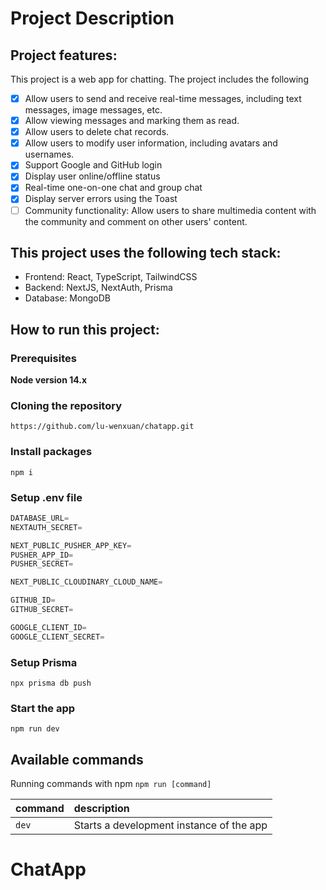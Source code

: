 # Project Description

##  Project features:
This project is a web app for chatting. The project includes the following

- [x] Allow users to send and receive real-time messages, including text messages, image messages, etc.
- [x] Allow viewing messages and marking them as read.
- [x] Allow users to delete chat records.
- [x] Allow users to modify user information, including avatars and usernames.
- [x] Support Google and GitHub login
- [x] Display user online/offline status
- [x] Real-time one-on-one chat and group chat
- [x] Display server errors using the Toast
- [ ] Community functionality: Allow users to share multimedia content with the community and comment on other users' content.

## This project uses the following tech stack:
- Frontend: React, TypeScript, TailwindCSS
- Backend: NextJS, NextAuth, Prisma
- Database: MongoDB

## How to run this project:
### Prerequisites

**Node version 14.x**

### Cloning the repository

```shell
https://github.com/lu-wenxuan/chatapp.git
```

### Install packages

```shell
npm i
```

### Setup .env file


```js
DATABASE_URL=
NEXTAUTH_SECRET=

NEXT_PUBLIC_PUSHER_APP_KEY=
PUSHER_APP_ID=
PUSHER_SECRET=

NEXT_PUBLIC_CLOUDINARY_CLOUD_NAME=

GITHUB_ID=
GITHUB_SECRET=

GOOGLE_CLIENT_ID=
GOOGLE_CLIENT_SECRET=
```

### Setup Prisma

```shell
npx prisma db push

```

### Start the app

```shell
npm run dev
```

## Available commands

Running commands with npm `npm run [command]`

| command         | description                              |
| :-------------- | :--------------------------------------- |
| `dev`           | Starts a development instance of the app |
# ChatApp
